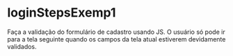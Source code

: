 # loginStepsExemp1
Faça a validação do formulário de cadastro usando JS. O usuário só pode ir para a tela seguinte quando os campos da tela atual estiverem devidamente validados. 
